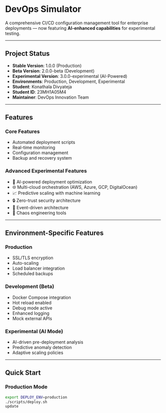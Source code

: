 # DevOps Simulator

A comprehensive CI/CD configuration management tool for enterprise deployments — now featuring **AI-enhanced capabilities** for experimental testing.

---

## Project Status
- **Stable Version**: 1.0.0 (Production)
- **Beta Version**: 2.0.0-beta (Development)
- **Experimental Version**: 3.0.0-experimental (AI-Powered)
- **Environments**: Production, Development, Experimental
- **Student**: Konathala Divyateja
- **Student ID**: 23MH1A05M4
- **Maintainer**: DevOps Innovation Team

---

## Features

### Core Features
- Automated deployment scripts  
- Real-time monitoring  
- Configuration management  
- Backup and recovery system  

### Advanced Experimental Features
- 🤖 AI-powered deployment optimization  
- 🌐 Multi-cloud orchestration (AWS, Azure, GCP, DigitalOcean)  
- 📈 Predictive scaling with machine learning  
- 🔒 Zero-trust security architecture  
- 🌊 Event-driven architecture  
- 🎯 Chaos engineering tools  

---

## Environment-Specific Features

### Production
- SSL/TLS encryption  
- Auto-scaling  
- Load balancer integration  
- Scheduled backups  

### Development (Beta)
- Docker Compose integration  
- Hot reload enabled  
- Debug mode active  
- Enhanced logging  
- Mock external APIs  

### Experimental (AI Mode)
- AI-driven pre-deployment analysis  
- Predictive anomaly detection  
- Adaptive scaling policies  

---

## Quick Start

### Production Mode
```bash
export DEPLOY_ENV=production
./scripts/deploy.sh
update
